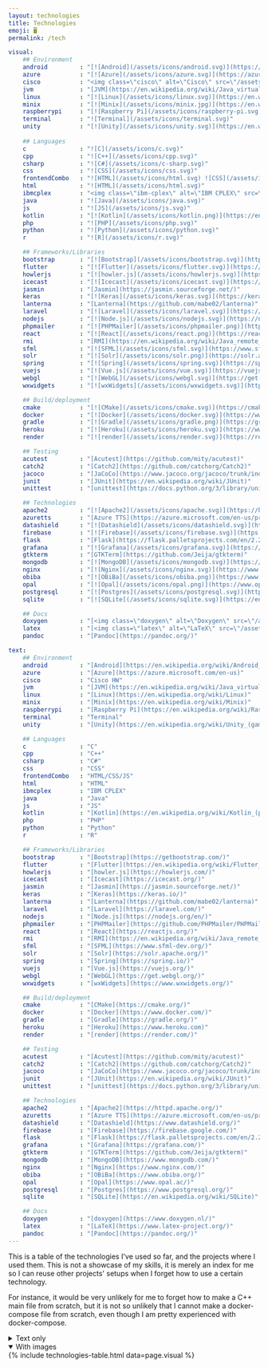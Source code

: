 ```yaml
---
layout: technologies
title: Technologies
emoji: 🖥️
permalink: /tech

visual:
    ## Environment
    android         : "[![Android](/assets/icons/android.svg)](https://en.wikipedia.org/wiki/Android_(operating_system))"
    azure           : "[![Azure](/assets/icons/azure.svg)](https://azure.microsoft.com/en-us)"
    cisco           : "<img class=\"cisco\" alt=\"Cisco\" src=\"/assets/icons/cisco.svg\">"
    jvm             : "[JVM](https://en.wikipedia.org/wiki/Java_virtual_machine)"
    linux           : "[![Linux](/assets/icons/linux.svg)](https://en.wikipedia.org/wiki/Linux)"
    minix           : "[![Minix](/assets/icons/minix.jpg)](https://en.wikipedia.org/wiki/Minix)"
    raspberrypi     : "[![Raspberry Pi](/assets/icons/raspberry-pi.svg)](https://en.wikipedia.org/wiki/Raspberry_Pi)"
    terminal        : "![Terminal](/assets/icons/terminal.svg)"
    unity           : "[![Unity](/assets/icons/unity.svg)](https://en.wikipedia.org/wiki/Unity_(game_engine))"
    
    ## Languages
    c               : "![C](/assets/icons/c.svg)"
    cpp             : "![C++](/assets/icons/cpp.svg)"
    csharp          : "![C#](/assets/icons/c-sharp.svg)"
    css             : "![CSS](/assets/icons/css.svg)"
    frontendCombo   : "![HTML](/assets/icons/html.svg) ![CSS](/assets/icons/css.svg) ![JS](/assets/icons/js.svg)"
    html            : "![HTML](/assets/icons/html.svg)"
    ibmcplex        : "<img class=\"ibm-cplex\" alt=\"IBM CPLEX\" src=\"/assets/icons/ibm-cplex.png\"/>"
    java            : "![Java](/assets/icons/java.svg)"
    js              : "![JS](/assets/icons/js.svg)"
    kotlin          : "[![Kotlin](/assets/icons/kotlin.png)](https://en.wikipedia.org/wiki/Kotlin_(programming_language))"
    php             : "![PHP](/assets/icons/php.svg)"
    python          : "![Python](/assets/icons/python.svg)"
    r               : "![R](/assets/icons/r.svg)"    

    ## Frameworks/Libraries
    bootstrap       : "[![Bootstrap](/assets/icons/bootstrap.svg)](https://getbootstrap.com/)"
    flutter         : "[![Flutter](/assets/icons/flutter.svg)](https://en.wikipedia.org/wiki/Flutter_(software))"
    howlerjs        : "[![howler.js](/assets/icons/howlerjs.svg)](https://howlerjs.com/)"
    icecast         : "[![Icecast](/assets/icons/icecast.svg)](https://icecast.org/)"
    jasmin          : "[Jasmin](https://jasmin.sourceforge.net/)"
    keras           : "[![Keras](/assets/icons/keras.svg)](https://keras.io/)"
    lanterna        : "[Lanterna](https://github.com/mabe02/lanterna)"
    laravel         : "[![Laravel](/assets/icons/laravel.svg)](https://laravel.com/)"
    nodejs          : "[![Node.js](/assets/icons/nodejs.svg)](https://nodejs.org/en/)"
    phpmailer       : "[![PHPMailer](/assets/icons/phpmailer.png)](https://github.com/PHPMailer/PHPMailer)"
    react           : "[![React](/assets/icons/react.png)](https://reactjs.org/)"
    rmi             : "[RMI](https://en.wikipedia.org/wiki/Java_remote_method_invocation)"
    sfml            : "[![SFML](/assets/icons/sfml.svg)](https://www.sfml-dev.org/)"
    solr            : "[![Solr](/assets/icons/solr.png)](https://solr.apache.org/)"
    spring          : "[![Spring](/assets/icons/spring.svg)](https://spring.io/)"
    vuejs           : "[![Vue.js](/assets/icons/vue.svg)](https://vuejs.org/)"
    webgl           : "[![WebGL](/assets/icons/webgl.svg)](https://get.webgl.org/)"
    wxwidgets       : "[![wxWidgets](/assets/icons/wxwidgets.svg)](https://www.wxwidgets.org/)"

    ## Build/deployment
    cmake           : "[![CMake](/assets/icons/cmake.svg)](https://cmake.org/)"
    docker          : "[![Docker](/assets/icons/docker.svg)](https://www.docker.com/)"
    gradle          : "[![Gradle](/assets/icons/gradle.png)](https://gradle.org/)"
    heroku          : "[![Heroku](/assets/icons/heroku.svg)](https://www.heroku.com)"
    render          : "[![render](/assets/icons/render.svg)](https://render.com/)"

    ## Testing
    acutest         : "[Acutest](https://github.com/mity/acutest)"
    catch2          : "[Catch2](https://github.com/catchorg/Catch2)"
    jacoco          : "[JaCoCo](https://www.jacoco.org/jacoco/trunk/index.html)"
    junit           : "[JUnit](https://en.wikipedia.org/wiki/JUnit)"
    unittest        : "[unittest](https://docs.python.org/3/library/unittest.html)"

    ## Technologies
    apache2         : "[![Apache2](/assets/icons/apache.svg)](https://httpd.apache.org/)"
    azuretts        : "[Azure TTS](https://azure.microsoft.com/en-us/products/cognitive-services/text-to-speech/)"
    datashield      : "[![Datashield](/assets/icons/datashield.svg)](https://www.datashield.org/)"
    firebase        : "[![Firebase](/assets/icons/firebase.svg)](https://firebase.google.com/)"
    flask           : "[Flask](https://flask.palletsprojects.com/en/2.2.x/)"
    grafana         : "[![Grafana](/assets/icons/grafana.svg)](https://grafana.com/)"
    gtkterm         : "[GTKTerm](https://github.com/Jeija/gtkterm)"
    mongodb         : "[![MongoDB](/assets/icons/mongodb.svg)](https://www.mongodb.com/)"
    nginx           : "[![Nginx](/assets/icons/nginx.svg)](https://www.nginx.com/)"
    obiba           : "[![OBiBa](/assets/icons/obiba.png)](https://www.obiba.org/)"
    opal            : "[![Opal](/assets/icons/opal.png)](https://www.opal.ac/)"
    postgresql      : "[![Postgres](/assets/icons/postgresql.svg)](https://www.postgresql.org/)"
    sqlite          : "[![SQLite](/assets/icons/sqlite.svg)](https://en.wikipedia.org/wiki/SQLite)"

    ## Docs
    doxygen         : "[<img class=\"doxygen\" alt=\"Doxygen\" src=\"/assets/icons/doxygen.png\"/>](https://www.doxygen.nl/)"
    latex           : "[<img class=\"latex\" alt=\"LaTeX\" src=\"/assets/icons/latex.svg\"/>](https://www.latex-project.org/)"
    pandoc          : "[Pandoc](https://pandoc.org/)"

text:
    ## Environment
    android         : "[Android](https://en.wikipedia.org/wiki/Android_(operating_system))"
    azure           : "[Azure](https://azure.microsoft.com/en-us)"
    cisco           : "Cisco HW"
    jvm             : "[JVM](https://en.wikipedia.org/wiki/Java_virtual_machine)"
    linux           : "[Linux](https://en.wikipedia.org/wiki/Linux)"
    minix           : "[Minix](https://en.wikipedia.org/wiki/Minix)"
    raspberrypi     : "[Raspberry Pi](https://en.wikipedia.org/wiki/Raspberry_Pi)"
    terminal        : "Terminal"
    unity           : "[Unity](https://en.wikipedia.org/wiki/Unity_(game_engine))"

    ## Languages
    c               : "C"
    cpp             : "C++"
    csharp          : "C#"
    css             : "CSS"
    frontendCombo   : "HTML/CSS/JS"
    html            : "HTML"
    ibmcplex        : "IBM CPLEX"
    java            : "Java"
    js              : "JS"
    kotlin          : "[Kotlin](https://en.wikipedia.org/wiki/Kotlin_(programming_language))"
    php             : "PHP"
    python          : "Python"
    r               : "R"

    ## Frameworks/Libraries
    bootstrap       : "[Bootstrap](https://getbootstrap.com/)"
    flutter         : "[Flutter](https://en.wikipedia.org/wiki/Flutter_(software))"
    howlerjs        : "[howler.js](https://howlerjs.com/)"
    icecast         : "[Icecast](https://icecast.org/)"
    jasmin          : "[Jasmin](https://jasmin.sourceforge.net/)"
    keras           : "[Keras](https://keras.io/)"
    lanterna        : "[Lanterna](https://github.com/mabe02/lanterna)"
    laravel         : "[Laravel](https://laravel.com/)"
    nodejs          : "[Node.js](https://nodejs.org/en/)"
    phpmailer       : "[PHPMailer](https://github.com/PHPMailer/PHPMailer)"
    react           : "[React](https://reactjs.org/)"
    rmi             : "[RMI](https://en.wikipedia.org/wiki/Java_remote_method_invocation)"
    sfml            : "[SFML](https://www.sfml-dev.org/)"
    solr            : "[Solr](https://solr.apache.org/)"
    spring          : "[Spring](https://spring.io/)"
    vuejs           : "[Vue.js](https://vuejs.org/)"
    webgl           : "[WebGL](https://get.webgl.org/)"
    wxwidgets       : "[wxWidgets](https://www.wxwidgets.org/)"

    ## Build/deployment
    cmake           : "[CMake](https://cmake.org/)"
    docker          : "[Docker](https://www.docker.com/)"
    gradle          : "[Gradle](https://gradle.org/)"
    heroku          : "[Heroku](https://www.heroku.com)"
    render          : "[render](https://render.com/)"

    ## Testing
    acutest         : "[Acutest](https://github.com/mity/acutest)"
    catch2          : "[Catch2](https://github.com/catchorg/Catch2)"
    jacoco          : "[JaCoCo](https://www.jacoco.org/jacoco/trunk/index.html)"
    junit           : "[JUnit](https://en.wikipedia.org/wiki/JUnit)"
    unittest        : "[unittest](https://docs.python.org/3/library/unittest.html)"

    ## Technologies
    apache2         : "[Apache2](https://httpd.apache.org/)"
    azuretts        : "[Azure TTS](https://azure.microsoft.com/en-us/products/cognitive-services/text-to-speech/)"
    datashield      : "[Datashield](https://www.datashield.org/)"
    firebase        : "[Firebase](https://firebase.google.com/)"
    flask           : "[Flask](https://flask.palletsprojects.com/en/2.2.x/)"
    grafana         : "[Grafana](https://grafana.com/)"
    gtkterm         : "[GTKTerm](https://github.com/Jeija/gtkterm)"
    mongodb         : "[MongoDB](https://www.mongodb.com/)"
    nginx           : "[Nginx](https://www.nginx.com/)"
    obiba           : "[OBiBa](https://www.obiba.org/)"
    opal            : "[Opal](https://www.opal.ac/)"
    postgresql      : "[Postgres](https://www.postgresql.org/)"
    sqlite          : "[SQLite](https://en.wikipedia.org/wiki/SQLite)"

    ## Docs
    doxygen         : "[doxygen](https://www.doxygen.nl/)"
    latex           : "[LaTeX](https://www.latex-project.org/)"
    pandoc          : "[Pandoc](https://pandoc.org/)"
---
```


This is a table of the technologies I've used so far, and the projects where I used them.
This is not a showcase of my skills, it is merely an index for me so I can reuse other projects' setups when I forget how to use a certain technology.

For instance, it would be very unlikely for me to forget how to make a C++ main file from scratch, but it is not so unlikely that I cannot make a docker-compose file from scratch, even though I am pretty experienced with docker-compose.

<details markdown="1" class="exclusive-open">
<summary>Text only</summary>
{% include technologies-table.html data=page.text separator=',' %}
</details>

<details open markdown="1" class="exclusive-open">
<summary>With images</summary>
{% include technologies-table.html data=page.visual %}
</details>
